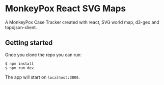 # MonkeyPox React SVG Maps 

A MonkeyPox Case Tracker created with react, SVG world map, d3-geo and topojson-client.

## Getting started

Once you clone the repo you can run:

```
$ npm install
$ npm run dev
```

The app will start on `localhost:3000`.
